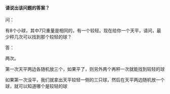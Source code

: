 #### 请说出该问题的答案？

问：

有8个小球，其中7只重量是相同的，有一个较轻。现在给你一个天平，请问，最少秤几次可以找到那个较轻的球？

答：

两次。

第一次天平两边各随机放三个，如果平了，则另外两个再秤一次就能找到较轻的球

如果第一次没平，我们就拿出天平较轻一侧的三只球，然后在天平两边随机放一个球，就可以知道哪个是较轻的球
